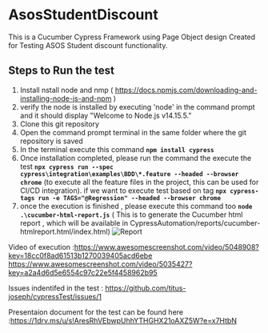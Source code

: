 # AsosStudentDiscount
This is a Cucumber Cypress Framework using Page Object design  Created for Testing ASOS Student discount functionality.   

## Steps to Run the test 
1. Install nstall node and nmp ( https://docs.npmjs.com/downloading-and-installing-node-js-and-npm )
2. verify the node is installed by executing  'node' in the command prompt and it should display "Welcome to Node.js v14.15.5."
3. Clone this git repository 
4. Open the command prompt terminal  in the same folder where the git repository is saved
5. In the terminal execute this command  **```npm install cypress```**
6. Once installation completed, please run the  command the execute the test **```npx cypress run --spec cypress\integration\examples\BDD\*.feature --headed --browser chrome```** (to execute all the feature files in the project, this can be used for CI/CD integration).
 if we want to execute test based on tag **```npx cypress-tags run -e TAGS="@Regression" --headed --browser chrome```**
7. once the execution is finished , please execute this command too **```node .\cucumber-html-report.js```** ( This is to  generate the Cucumber html report , which will be  available in  CypressAutomation/reports/cucumber-htmlreport.html/index.html) 
 ![Report](https://www.awesomescreenshot.com/image/12746826?key=7f3008187279b0c84a458e88e9e1e5fc/report.png)
 
Video of execution   :https://www.awesomescreenshot.com/video/5048908?key=18cc0f8ad61513b1270039405acd6ebe
                     https://www.awesomescreenshot.com/video/5035427?key=a2a4d6d5e6554c97c22e5f4458962b95

 Issues indentifed in the test : https://github.com/titus-joseph/cypressTest/issues/1
 
 Presentaion document for the test can be found here :https://1drv.ms/u/s!AresRhVEbwpUhhYTHGHX21oAXZ5W?e=x7HtbN
 

